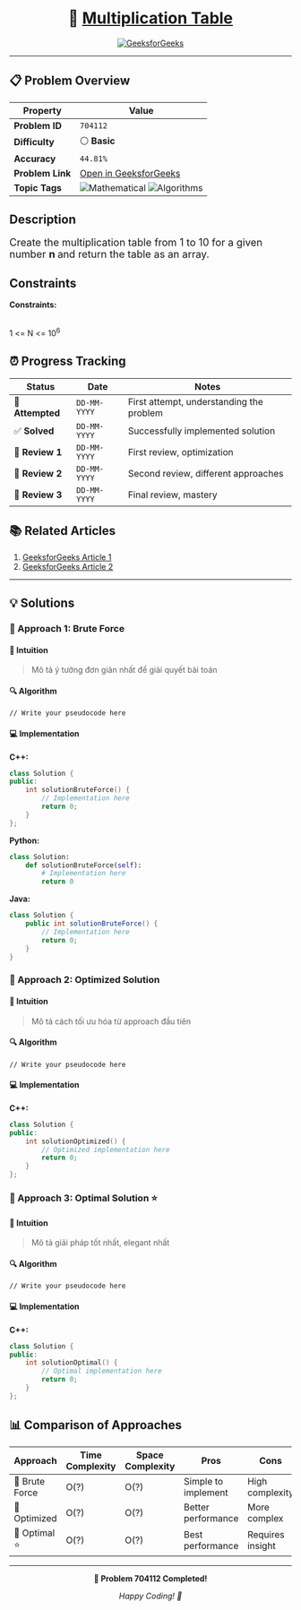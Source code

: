<div align="center">

# 🧠 [Multiplication Table](https://www.geeksforgeeks.org/problems/print-table0303/1)

[![GeeksforGeeks](<https://img.shields.io/badge/GeeksforGeeks-Problem-0F9D58?style=for-the-badge&logo=geeksforgeeks&logoColor=white>)](https://www.geeksforgeeks.org/problems/print-table0303/1)

</div>

---

## 📋 Problem Overview

| Property | Value |
|----------|-------|
| **Problem ID** | `704112` |
| **Difficulty** | ⚪ **Basic** |
| **Accuracy** | `44.81%` |
| **Problem Link** | [Open in GeeksforGeeks](https://www.geeksforgeeks.org/problems/print-table0303/1) |
| **Topic Tags** | ![Mathematical](https://img.shields.io/badge/-Mathematical-blue?style=flat-square) ![Algorithms](https://img.shields.io/badge/-Algorithms-blue?style=flat-square) |

## Description
<!-- description:start -->
<p><span style="font-size: 18px;">Create the multiplication table </span><span style="font-size: 18px;">from 1 to 10 </span><span style="font-size: 18px;">for a given number </span><strong style="font-size: 18px;">n </strong><span style="font-size: 18px;">and return the table as an array.</span></p>
<p><strong><span style="font-size: 18px;">
<!-- description:end -->

## Constraints

<p><strong>Constraints:</strong></p>
 </strong><br />1 <= N <= 10<sup>6</sup></span></p>

## ⏰ Progress Tracking

| Status | Date | Notes |
|--------|------|-------|
| 🎯 **Attempted** | `DD-MM-YYYY` | First attempt, understanding the problem |
| ✅ **Solved** | `DD-MM-YYYY` | Successfully implemented solution |
| 🔄 **Review 1** | `DD-MM-YYYY` | First review, optimization |
| 🔄 **Review 2** | `DD-MM-YYYY` | Second review, different approaches |
| 🔄 **Review 3** | `DD-MM-YYYY` | Final review, mastery |

## 📚 Related Articles

1. [GeeksforGeeks Article 1](https://www.geeksforgeeks.org/cpp-program-to-print-multiplication-table-of-a-number/)
2. [GeeksforGeeks Article 2](https://www.geeksforgeeks.org/program-to-print-multiplication-table-of-a-number/)

---

## 💡 Solutions

### 🥉 Approach 1: Brute Force

#### 📝 Intuition
> Mô tả ý tưởng đơn giản nhất để giải quyết bài toán

#### 🔍 Algorithm
```pseudo
// Write your pseudocode here
```

#### 💻 Implementation

**C++:**
```cpp
class Solution {
public:
    int solutionBruteForce() {
        // Implementation here
        return 0;
    }
};
```

**Python:**
```python
class Solution:
    def solutionBruteForce(self):
        # Implementation here
        return 0
```

**Java:**
```java
class Solution {
    public int solutionBruteForce() {
        // Implementation here
        return 0;
    }
}
```

### 🥈 Approach 2: Optimized Solution

#### 📝 Intuition
> Mô tả cách tối ưu hóa từ approach đầu tiên

#### 🔍 Algorithm
```pseudo
// Write your pseudocode here
```

#### 💻 Implementation

**C++:**
```cpp
class Solution {
public:
    int solutionOptimized() {
        // Optimized implementation here
        return 0;
    }
};
```

### 🥇 Approach 3: Optimal Solution ⭐

#### 📝 Intuition
> Mô tả giải pháp tốt nhất, elegant nhất

#### 🔍 Algorithm
```pseudo
// Write your pseudocode here
```

#### 💻 Implementation

**C++:**
```cpp
class Solution {
public:
    int solutionOptimal() {
        // Optimal implementation here
        return 0;
    }
};
```

## 📊 Comparison of Approaches

| Approach | Time Complexity | Space Complexity | Pros | Cons |
|----------|-----------------|------------------|------|------|
| 🥉 Brute Force | O(?) | O(?) | Simple to implement | High complexity |
| 🥈 Optimized   | O(?) | O(?) | Better performance | More complex |
| 🥇 Optimal ⭐  | O(?) | O(?) | Best performance | Requires insight |

---

<div align="center">

**🎯 Problem 704112 Completed!**

*Happy Coding! 🚀*

</div>
